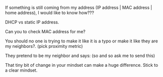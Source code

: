 If something is still coming from my address (IP address | MAC address | home address), I would like to know how???

DHCP vs static IP address.

Can you to check MAC address for me?

You should no one is trying to make it like it is a typo or make it like they are my neighbors?. (pick proximity metric)

They pretend to be my neighbor and says: (so and so ask me to send this)

That tiny bit of change in your mindset can make a huge difference. Stick to a clear mindset.
